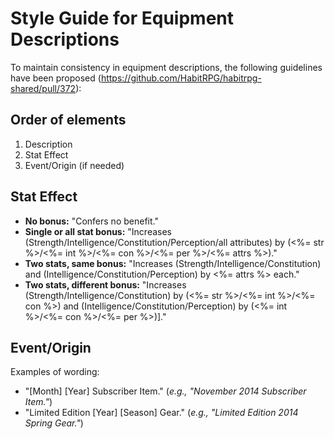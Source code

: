# Style Guide for Equipment Descriptions

To maintain consistency in equipment descriptions, the following guidelines have been proposed (https://github.com/HabitRPG/habitrpg-shared/pull/372):

## Order of elements
1. Description
2. Stat Effect
3. Event/Origin (if needed)

## Stat Effect
* **No bonus:**
"Confers no benefit."
* **Single or all stat bonus:**
"Increases (Strength/Intelligence/Constitution/Perception/all attributes) by (<%= str %>/<%= int %>/<%= con %>/<%= per %>/<%= attrs %>)."
* **Two stats, same bonus:**
"Increases (Strength/Intelligence/Constitution) and (Intelligence/Constitution/Perception) by <%= attrs %> each."
* **Two stats, different bonus:**
"Increases (Strength/Intelligence/Constitution) by (<%= str %>/<%= int %>/<%= con %>) and (Intelligence/Constitution/Perception) by (<%= int %>/<%= con %>/<%= per %>)]."

## Event/Origin
Examples of wording:
* "[Month] [Year] Subscriber Item." (_e.g., "November 2014 Subscriber Item."_)
* "Limited Edition [Year] [Season] Gear." (_e.g., "Limited Edition 2014 Spring Gear."_)
